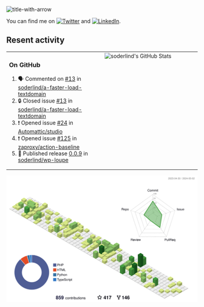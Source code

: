 
![title-with-arrow](https://github.com/soderlind/soderlind/assets/1649452/0f685042-97c3-46ba-b290-804d07f05370)


<!-- Actual text -->
You can find me on [![Twitter][1.2]][1] and [![LinkedIn][2.2]][2].

<!-- Icons -->

[1.2]: http://i.imgur.com/wWzX9uB.png (twitter icon without padding)
[2.2]: https://raw.githubusercontent.com/MartinHeinz/MartinHeinz/master/linkedin-3-16.png (LinkedIn icon without padding)

<!-- Links to your social media accounts -->

[1]: https://twitter.com/soderlind
[2]: https://www.linkedin.com/in/soderlind/

## Resent activity

<table width="100%" border="0"><tr><td width="49%">

### On GitHub

<!--START_SECTION:activity-->
1. 🗣 Commented on [#13](https://github.com/soderlind/a-faster-load-textdomain/issues/13#issuecomment-2089810637) in [soderlind/a-faster-load-textdomain](https://github.com/soderlind/a-faster-load-textdomain)
2. 🔒 Closed issue [#13](https://github.com/soderlind/a-faster-load-textdomain/issues/13) in [soderlind/a-faster-load-textdomain](https://github.com/soderlind/a-faster-load-textdomain)
3. ❗ Opened issue [#24](https://github.com/Automattic/studio/issues/24) in [Automattic/studio](https://github.com/Automattic/studio)
4. ❗ Opened issue [#125](https://github.com/zaproxy/action-baseline/issues/125) in [zaproxy/action-baseline](https://github.com/zaproxy/action-baseline)
5. 🚀 Published release [0.0.9](https://github.com/soderlind/wp-loupe/releases/tag/0.0.9) in [soderlind/wp-loupe](https://github.com/soderlind/wp-loupe)
<!--END_SECTION:activity-->
  </td>
<td width="49%" valign="top">
  <img   alt="soderlind's GitHub Stats" src="https://awesome-github-stats.azurewebsites.net/user-stats/soderlind?cardType=level-alternate&Title=FFFFFF&Border=FFFFFF" />
</td></tr></table>


![](./profile-3d-contrib/profile-green-animate.svg)


